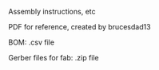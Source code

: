 Assembly instructions, etc

PDF for reference, created by brucesdad13

BOM: .csv file

Gerber files for fab: .zip file

